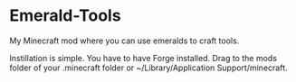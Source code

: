 Emerald-Tools
=============

My Minecraft mod where you can use emeralds to craft tools.

Instillation is simple. You have to have Forge installed. Drag to the mods folder of your .minecraft folder or 
~/Library/Application Support/minecraft.
